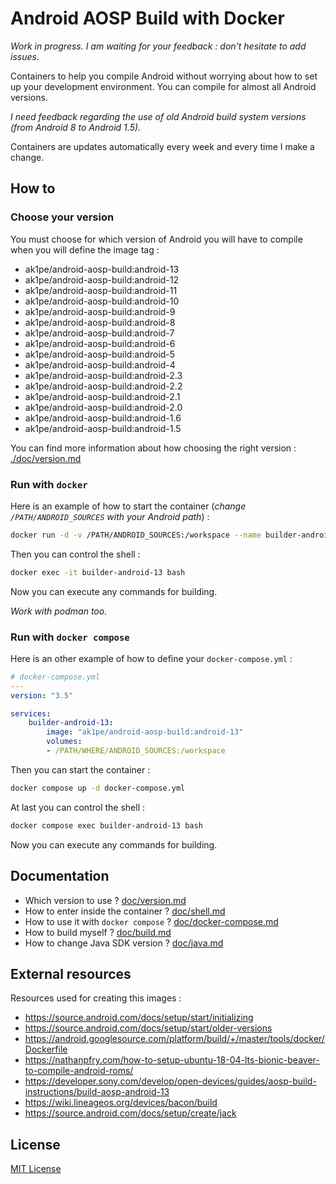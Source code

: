 # Android AOSP Build with Docker

*Work in progress. I am waiting for your feedback : don't hesitate to add issues.*

Containers to help you compile Android without worrying about how to set up your development environment. You can compile for almost all Android versions.

*I need feedback regarding the use of old Android build system versions (from Android 8 to Android 1.5).*

Containers are updates automatically every week and every time I make a change.

## How to

### Choose your version

You must choose for which version of Android you will have to compile when you will define the image tag :

- ak1pe/android-aosp-build:android-13
- ak1pe/android-aosp-build:android-12
- ak1pe/android-aosp-build:android-11
- ak1pe/android-aosp-build:android-10
- ak1pe/android-aosp-build:android-9
- ak1pe/android-aosp-build:android-8
- ak1pe/android-aosp-build:android-7
- ak1pe/android-aosp-build:android-6
- ak1pe/android-aosp-build:android-5
- ak1pe/android-aosp-build:android-4
- ak1pe/android-aosp-build:android-2.3
- ak1pe/android-aosp-build:android-2.2
- ak1pe/android-aosp-build:android-2.1
- ak1pe/android-aosp-build:android-2.0
- ak1pe/android-aosp-build:android-1.6
- ak1pe/android-aosp-build:android-1.5

You can find more information about how choosing the right version : [./doc/version.md](./doc/version.md)

### Run with `docker`

Here is an example of how to start the container (*change `/PATH/ANDROID_SOURCES` with your Android path*) :

```bash
docker run -d -v /PATH/ANDROID_SOURCES:/workspace --name builder-android-13 ak1pe/android-aosp-build:android-13
```

Then you can control the shell :

```bash
docker exec -it builder-android-13 bash
```

Now you can execute any commands for building.

*Work with podman too.*

### Run with `docker compose`

Here is an other example of how to define your `docker-compose.yml` :

```yml
# docker-compose.yml
---
version: "3.5"

services:
    builder-android-13:
        image: "ak1pe/android-aosp-build:android-13"
        volumes:
        - /PATH/WHERE/ANDROID_SOURCES:/workspace

```

Then you can start the container :

```bash
docker compose up -d docker-compose.yml
```

At last you can control the shell :

```bash
docker compose exec builder-android-13 bash
```

Now you can execute any commands for building.

## Documentation

- Which version to use ? [doc/version.md](./doc/version.md)
- How to enter inside the container ? [doc/shell.md](./doc/shell.md)
- How to use it with `docker compose` ? [doc/docker-compose.md](./doc/docker-compose.md)
- How to build myself ? [doc/build.md](./doc/build.md)
- How to change Java SDK version ? [doc/java.md](./doc/java.md)

## External resources

Resources used for creating this images :
- <https://source.android.com/docs/setup/start/initializing>
- <https://source.android.com/docs/setup/start/older-versions>
- <https://android.googlesource.com/platform/build/+/master/tools/docker/Dockerfile>
- <https://nathanpfry.com/how-to-setup-ubuntu-18-04-lts-bionic-beaver-to-compile-android-roms/>
- <https://developer.sony.com/develop/open-devices/guides/aosp-build-instructions/build-aosp-android-13>
- <https://wiki.lineageos.org/devices/bacon/build>
- <https://source.android.com/docs/setup/create/jack>

## License

[MIT License](LICENSE)
